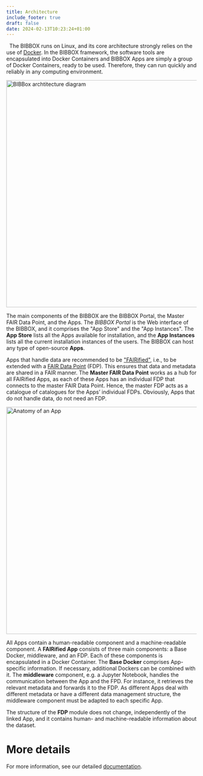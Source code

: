 ```yaml
---
title: Architecture
include_footer: true
draft: false
date: 2024-02-13T10:23:24+01:00
---
```

 
The BIBBOX runs on Linux, and its core architecture strongly relies on the use of [Docker](https://www.docker.com/). In the BIBBOX framework, the software tools are encapsulated into Docker Containers and BIBBOX Apps are simply a group of Docker Containers, ready to be used. Therefore, they can run quickly and reliably in any computing environment.


<img src="/images/fairtoolboxarchitecture.png" alt="BIBBox archtitecture diagram" width="600">

The main components of the BIBBOX are the BIBBOX Portal, the Master FAIR Data Point, and the Apps. The *BIBBOX Portal* is the Web interface of the BIBBOX, and it comprises the "App Store" and the "App Instances". The **App Store** lists all the Apps available for installation, and the **App Instances** lists all the current installation instances of the users. The BIBBOX can host any type of open-source **Apps**.

Apps that handle data are recommended to be ["FAIRified"](http://bibbox.bbmri-eric.eu/bibbox-demo/), i.e., to be extended with a [FAIR Data Point](http://bibbox.bbmri-eric.eu/what-is-a-fdp/) (FDP). This ensures that data and metadata are shared in a FAIR manner. The **Master FAIR Data Point** works as a hub for all FAIRified Apps, as each of these Apps has an individual FDP that connects to the master FAIR Data Point. Hence, the master FDP acts as a catalogue of catalogues for the Apps’ individual FDPs. Obviously, Apps that do not handle data, do not need an FDP.

<img src="/images/anatomyofanapp.png" alt="Anatomy of an App" width="600">

All Apps contain a human-readable component and a machine-readable component. A **FAIRified App** consists of three main components: a Base Docker, middleware, and an FDP. Each of these components is encapsulated in a Docker Container. The **Base Docker** comprises App-specific information. If necessary, additional Dockers can be combined with it. The **middleware** component, e.g. a Jupyter Notebook, handles the communication between the App and the FPD. For instance, it retrieves the relevant metadata and forwards it to the FDP. As different Apps deal with different metadata or have a different data management structure, the middleware component must be adapted to each specific App.

The structure of the **FDP** module does not change, independently of the linked App, and it contains human- and machine-readable information about the dataset.

# More details
For more information, see our detailed [documentation](https://bibbox.readthedocs.io/en/latest/).
